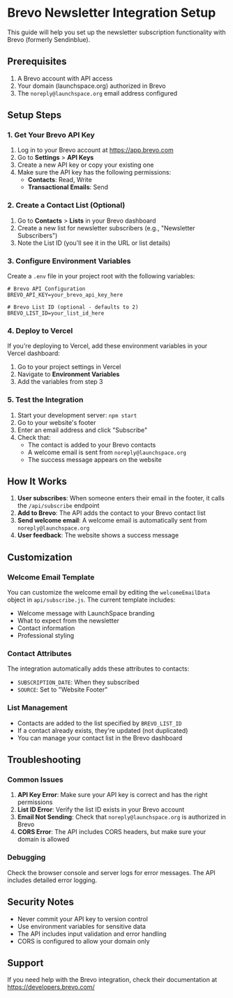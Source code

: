 # Brevo Newsletter Integration Setup

This guide will help you set up the newsletter subscription functionality with Brevo (formerly Sendinblue).

## Prerequisites

1. A Brevo account with API access
2. Your domain (launchspace.org) authorized in Brevo
3. The `noreply@launchspace.org` email address configured

## Setup Steps

### 1. Get Your Brevo API Key

1. Log in to your Brevo account at https://app.brevo.com
2. Go to **Settings** > **API Keys**
3. Create a new API key or copy your existing one
4. Make sure the API key has the following permissions:
   - **Contacts**: Read, Write
   - **Transactional Emails**: Send

### 2. Create a Contact List (Optional)

1. Go to **Contacts** > **Lists** in your Brevo dashboard
2. Create a new list for newsletter subscribers (e.g., "Newsletter Subscribers")
3. Note the List ID (you'll see it in the URL or list details)

### 3. Configure Environment Variables

Create a `.env` file in your project root with the following variables:

```env
# Brevo API Configuration
BREVO_API_KEY=your_brevo_api_key_here

# Brevo List ID (optional - defaults to 2)
BREVO_LIST_ID=your_list_id_here
```

### 4. Deploy to Vercel

If you're deploying to Vercel, add these environment variables in your Vercel dashboard:

1. Go to your project settings in Vercel
2. Navigate to **Environment Variables**
3. Add the variables from step 3

### 5. Test the Integration

1. Start your development server: `npm start`
2. Go to your website's footer
3. Enter an email address and click "Subscribe"
4. Check that:
   - The contact is added to your Brevo contacts
   - A welcome email is sent from `noreply@launchspace.org`
   - The success message appears on the website

## How It Works

1. **User subscribes**: When someone enters their email in the footer, it calls the `/api/subscribe` endpoint
2. **Add to Brevo**: The API adds the contact to your Brevo contact list
3. **Send welcome email**: A welcome email is automatically sent from `noreply@launchspace.org`
4. **User feedback**: The website shows a success message

## Customization

### Welcome Email Template

You can customize the welcome email by editing the `welcomeEmailData` object in `api/subscribe.js`. The current template includes:

- Welcome message with LaunchSpace branding
- What to expect from the newsletter
- Contact information
- Professional styling

### Contact Attributes

The integration automatically adds these attributes to contacts:
- `SUBSCRIPTION_DATE`: When they subscribed
- `SOURCE`: Set to "Website Footer"

### List Management

- Contacts are added to the list specified by `BREVO_LIST_ID`
- If a contact already exists, they're updated (not duplicated)
- You can manage your contact list in the Brevo dashboard

## Troubleshooting

### Common Issues

1. **API Key Error**: Make sure your API key is correct and has the right permissions
2. **List ID Error**: Verify the list ID exists in your Brevo account
3. **Email Not Sending**: Check that `noreply@launchspace.org` is authorized in Brevo
4. **CORS Error**: The API includes CORS headers, but make sure your domain is allowed

### Debugging

Check the browser console and server logs for error messages. The API includes detailed error logging.

## Security Notes

- Never commit your API key to version control
- Use environment variables for sensitive data
- The API includes input validation and error handling
- CORS is configured to allow your domain only

## Support

If you need help with the Brevo integration, check their documentation at https://developers.brevo.com/ 